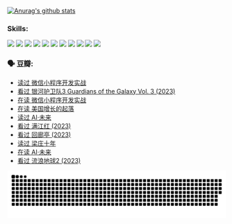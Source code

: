 
[![Anurag's github stats](https://github-readme-stats.vercel.app/api?username=w940853815)](https://github.com/anuraghazra/github-readme-stats)

### Skills:

<code><img height="32" src="https://cdn.jsdelivr.net/npm/simple-icons@v5/icons/python.svg"></code>
<code><img height="32" src="https://cdn.jsdelivr.net/npm/simple-icons@v5/icons/javascript.svg"></code>
<code><img height="32" src="https://cdn.jsdelivr.net/npm/simple-icons@v5/icons/django.svg"></code>
<code><img height="32" src="https://cdn.jsdelivr.net/npm/simple-icons@v5/icons/flask.svg"></code>
<code><img height="32" src="https://cdn.jsdelivr.net/npm/simple-icons@v5/icons/vuetify.svg"></code>
<code><img height="32" src="https://cdn.jsdelivr.net/npm/simple-icons@v5/icons/git.svg"></code>
<code><img height="32" src="https://cdn.jsdelivr.net/npm/simple-icons@v5/icons/docker.svg"></code>
<code><img height="32" src="https://cdn.jsdelivr.net/npm/simple-icons@v5/icons/postgresql.svg"></code>
<code><img height="32" src="https://cdn.jsdelivr.net/npm/simple-icons@v5/icons/elasticsearch.svg"></code>
<code><img height="32" src="https://cdn.jsdelivr.net/npm/simple-icons@v5/icons/macos.svg"></code>
<code><img height="32" src="https://cdn.jsdelivr.net/npm/simple-icons@v5/icons/linux.svg"></code>

### 🗣 豆瓣:

<!-- DOUBAN-ACTIVITIES:START -->
- [读过 微信小程序开发实战](https://www.douban.com/people/136069238/status/4237321528/?_i=84231986)
- [看过 银河护卫队3 Guardians of the Galaxy Vol. 3‎ (2023)](https://www.douban.com/people/136069238/status/4236631849/?_i=84231986)
- [在读 微信小程序开发实战](https://www.douban.com/people/136069238/status/4230177692/?_i=84231986)
- [在读 美国增长的起落](https://www.douban.com/people/136069238/status/4220055912/?_i=84231986)
- [读过 AI·未来](https://www.douban.com/people/136069238/status/4220054171/?_i=84231986)
- [看过 满江红‎ (2023)](https://www.douban.com/people/136069238/status/4219146433/?_i=84231986)
- [看过 回廊亭‎ (2023)](https://www.douban.com/people/136069238/status/4215992758/?_i=84231986)
- [读过 梁庄十年](https://www.douban.com/people/136069238/status/4206664969/?_i=84231986)
- [在读 AI·未来](https://www.douban.com/people/136069238/status/4206653520/?_i=84231986)
- [看过 流浪地球2‎ (2023)](https://www.douban.com/people/136069238/status/4199558549/?_i=84231986)
<!-- DOUBAN-ACTIVITIES:END -->


![Snake animation](https://raw.githubusercontent.com/w940853815/w940853815/output/github-contribution-grid-snake.svg)

<!--
**w940853815/w940853815** is a ✨ _special_ ✨ repository because its `README.md` (this file) appears on your GitHub profile.

Here are some ideas to get you started:

- 🔭 I’m currently working on ...
- 🌱 I’m currently learning ...
- 👯 I’m looking to collaborate on ...
- 🤔 I’m looking for help with ...
- 💬 Ask me about ...
- 📫 How to reach me: ...
- 😄 Pronouns: ...
- ⚡ Fun fact: ...
-->
